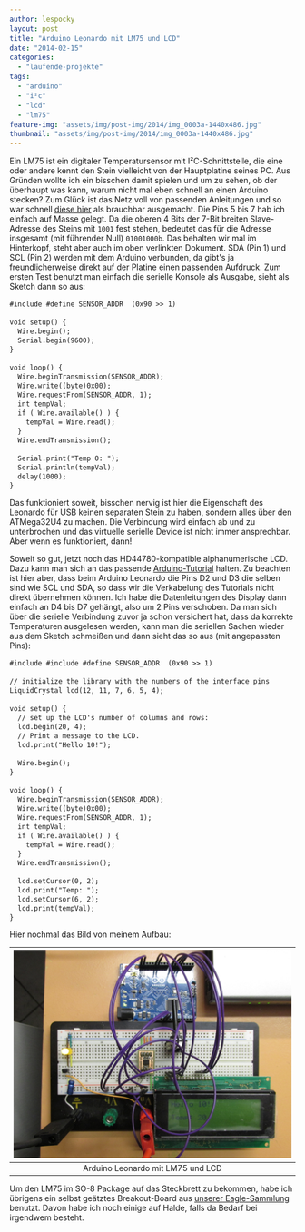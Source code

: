 ```yaml
---
author: lespocky
layout: post
title: "Arduino Leonardo mit LM75 und LCD"
date: "2014-02-15"
categories: 
  - "laufende-projekte"
tags: 
  - "arduino"
  - "i²c"
  - "lcd"
  - "lm75"
feature-img: "assets/img/post-img/2014/img_0003a-1440x486.jpg"
thumbnail: "assets/img/post-img/2014/img_0003a-1440x486.jpg"
---
```


Ein LM75 ist ein digitaler Temperatursensor mit I²C-Schnittstelle, die eine oder andere kennt den Stein vielleicht von der Hauptplatine seines PC. Aus Gründen wollte ich ein bisschen damit spielen und um zu sehen, ob der überhaupt was kann, warum nicht mal eben schnell an einen Arduino stecken? Zum Glück ist das Netz voll von passenden Anleitungen und so war schnell [diese hier](http://books.google.de/books?id=CSei8-a3C30C&pg=PA160&lpg=PA160&dq=lm75+arduino&source=bl&ots=qpDdlbdMlJ&sig=ghvquYx8E_zY9KaU-i-EuA_F1cY&hl=de&sa=X&ei=ol3-UscJkrWEB_TfgYAP&redir_esc=y#v=onepage&q=lm75%20arduino&f=false) als brauchbar ausgemacht. Die Pins 5 bis 7 hab ich einfach auf Masse gelegt. Da die oberen 4 Bits der 7-Bit breiten Slave-Adresse des Steins mit `1001` fest stehen, bedeutet das für die Adresse insgesamt (mit führender Null) `01001000b`. Das behalten wir mal im Hinterkopf, steht aber auch im oben verlinkten Dokument. SDA (Pin 1) und SCL (Pin 2) werden mit dem Arduino verbunden, da gibt's ja freundlicherweise direkt auf der Platine einen passenden Aufdruck. Zum ersten Test benutzt man einfach die serielle Konsole als Ausgabe, sieht als Sketch dann so aus:

    #include #define SENSOR_ADDR  (0x90 >> 1)

    void setup() {
      Wire.begin();
      Serial.begin(9600);
    }

    void loop() {
      Wire.beginTransmission(SENSOR_ADDR);
      Wire.write((byte)0x00);
      Wire.requestFrom(SENSOR_ADDR, 1);
      int tempVal;
      if ( Wire.available() ) {
        tempVal = Wire.read();
      }
      Wire.endTransmission();

      Serial.print("Temp 0: ");
      Serial.println(tempVal);
      delay(1000);
    }

Das funktioniert soweit, bisschen nervig ist hier die Eigenschaft des Leonardo für USB keinen separaten Stein zu haben, sondern alles über den ATMega32U4 zu machen. Die Verbindung wird einfach ab und zu unterbrochen und das virtuelle serielle Device ist nicht immer ansprechbar. Aber wenn es funktioniert, dann!

Soweit so gut, jetzt noch das HD44780-kompatible alphanumerische LCD. Dazu kann man sich an das passende [Arduino-Tutorial](http://arduino.cc/en/Tutorial/LiquidCrystal) halten. Zu beachten ist hier aber, dass beim Arduino Leonardo die Pins D2 und D3 die selben sind wie SCL und SDA, so dass wir die Verkabelung des Tutorials nicht direkt übernehmen können. Ich habe die Datenleitungen des Display dann einfach an D4 bis D7 gehängt, also um 2 Pins verschoben. Da man sich über die serielle Verbindung zuvor ja schon versichert hat, dass da korrekte Temperaturen ausgelesen werden, kann man die seriellen Sachen wieder aus dem Sketch schmeißen und dann sieht das so aus (mit angepassten Pins):

    #include #include #define SENSOR_ADDR  (0x90 >> 1)

    // initialize the library with the numbers of the interface pins
    LiquidCrystal lcd(12, 11, 7, 6, 5, 4);

    void setup() {
      // set up the LCD's number of columns and rows:
      lcd.begin(20, 4);
      // Print a message to the LCD.
      lcd.print("Hello 10!");

      Wire.begin();
    }

    void loop() {
      Wire.beginTransmission(SENSOR_ADDR);
      Wire.write((byte)0x00);
      Wire.requestFrom(SENSOR_ADDR, 1);
      int tempVal;
      if ( Wire.available() ) {
        tempVal = Wire.read();
      }
      Wire.endTransmission();

      lcd.setCursor(0, 2);
      lcd.print("Temp: ");
      lcd.setCursor(6, 2);
      lcd.print(tempVal);
    }

Hier nochmal das Bild von meinem Aufbau:

| ![](/assets/img/post-img/2014/img_0003a.jpg) |
|:--:|
|Arduino Leonardo mit LM75 und LCD |

Um den LM75 im SO-8 Package auf das Steckbrett zu bekommen, habe ich übrigens ein selbst geätztes Breakout-Board aus [unserer Eagle-Sammlung](https://github.com/netz39/eagle_parts) benutzt. Davon habe ich noch einige auf Halde, falls da Bedarf bei irgendwem besteht.
